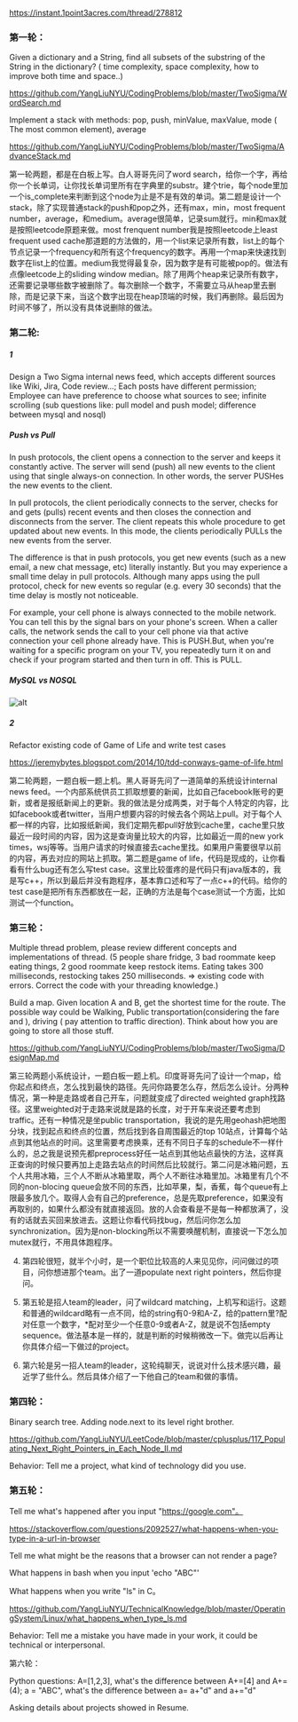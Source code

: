 https://instant.1point3acres.com/thread/278812

### 第一轮：

Given a dictionary and a String, find all subsets of the substring of the String in the dictionary? ( time complexity, space complexity, how to improve both time and space..)

https://github.com/YangLiuNYU/CodingProblems/blob/master/TwoSigma/WordSearch.md

Implement a stack with methods: pop, push, minValue, maxValue, mode ( The most common element), average

https://github.com/YangLiuNYU/CodingProblems/blob/master/TwoSigma/AdvanceStack.md

第一轮两题，都是在白板上写。白人哥哥先问了word search，给你一个字，再给你一个长单词，让你找长单词里所有在字典里的substr。建个trie，每个node里加一个is_complete来判断到这个node为止是不是有效的单词。第二题是设计一个stack，除了实现普通stack的push和pop之外，还有max，min，most frequent number，average，和medium。average很简单，记录sum就行。min和max就是按照leetcode原题来做。most frenquent number我是按照leetcode上least frequent used cache那道题的方法做的，用一个list来记录所有数，list上的每个节点记录一个frequency和所有这个frequency的数字。再用一个map来快速找到数字在list上的位置。medium我觉得最复杂，因为数字是有可能被pop的。做法有点像leetcode上的sliding window median。除了用两个heap来记录所有数字，还需要记录哪些数字被删除了。每次删除一个数字，不需要立马从heap里去删除，而是记录下来，当这个数字出现在heap顶端的时候，我们再删除。最后因为时间不够了，所以没有具体说删除的做法。

### 第二轮:

##### 1 

Design a Two Sigma internal news feed, which accepts different sources like Wiki, Jira, Code review...; Each posts have different permission; Employee can have preference to choose what sources to see; infinite scrolling (sub questions like: pull model and push model; difference between mysql and nosql)

##### Push vs Pull
In push protocols, the client opens a connection to the server and keeps it constantly active. The server will send (push) all new events to the client using that single always-on connection. In other words, the server PUSHes the new events to the client.

In pull protocols, the client periodically connects to the server, checks for and gets (pulls) recent events and then closes the connection and disconnects from the server. The client repeats this whole procedure to get updated about new events. In this mode, the clients periodically PULLs the new events from the server.

The difference is that in push protocols, you get new events (such as a new email, a new chat message, etc) literally instantly. But you may experience a small time delay in pull protocols. Although many apps using the pull protocol, check for new events so regular (e.g. every 30 seconds) that the time delay is mostly not noticeable.

For example, your cell phone is always connected to the mobile network. You can tell this by the signal bars on your phone's screen. When a caller calls, the network sends the call to your cell phone via that active connection your cell phone already have. This is PUSH.But, when you're waiting for a specific program on your TV, you repeatedly turn it on and check if your program started and then turn in off. This is PULL.

##### MySQL vs NOSQL

![alt](https://image.slidesharecdn.com/ebaycloudcmsbasedonnosql-141009005813-conversion-gate01/95/ebay-cloud-cms-based-on-nosql-6-638.jpg)

##### 2 

Refactor existing code of Game of Life and write test cases

https://jeremybytes.blogspot.com/2014/10/tdd-conways-game-of-life.html

第二轮两题，一题白板一题上机。黑人哥哥先问了一道简单的系统设计internal news feed。一个内部系统供员工抓取想要的新闻，比如自己facebook账号的更新，或者是报纸新闻上的更新。我的做法是分成两类，对于每个人特定的内容，比如facebook或者twitter，当用户想要内容的时候去各个网站上pull。对于每个人都一样的内容，比如报纸新闻，我们定期先都pull好放到cache里，cache里只放最近一段时间的内容，因为这是查询量比较大的内容，比如最近一周的new york times，wsj等等。当用户请求的时候直接去cache里找。如果用户需要很早以前的内容，再去对应的网站上抓取。第二题是game of life，代码是现成的，让你看看有什么bug还有怎么写test case。这里比较蛋疼的是代码只有java版本的，我是写c++，所以到最后并没有跑程序，基本靠口述和写了一点c++的代码。给你的test case是把所有东西都放在一起，正确的方法是每个case测试一个方面，比如测试一个function。

### 第三轮：

Multiple thread problem, please review different concepts and implementations of thread. (5 people share fridge, 3 bad roommate keep eating things, 2 good roommate keep restock items. Eating takes 300 milliseconds, restocking takes 250 milliseconds. => existing code with errors. Correct the code with your threading knowledge.)

Build a map. Given location A and B, get the shortest time for the route. The possible way could be Walking, Public transportation(considering the fare and ), driving ( pay attention to traffic direction). Think about how you are going to store all those stuff.

https://github.com/YangLiuNYU/CodingProblems/blob/master/TwoSigma/DesignMap.md

第三轮两题小系统设计，一题白板一题上机。印度哥哥先问了设计一个map，给你起点和终点，怎么找到最快的路径。先问你路要怎么存，然后怎么设计。分两种情况，第一种是走路或者自己开车，问题就变成了directed weighted graph找路径。这里weighted对于走路来说就是路的长度，对于开车来说还要考虑到traffic。还有一种情况是坐public transportation，我说的是先用geohash把地图分块，找到起点和终点的位置，然后找到各自周围最近的top 10站点，计算每个站点到其他站点的时间。这里需要考虑换乘，还有不同日子车的schedule不一样什么的，总之我是说预先都preprocess好任一站点到其他站点最快的方法，这样真正查询的时候只要再加上走路去站点的时间然后比较就行。第二问是冰箱问题，五个人共用冰箱，三个人不断从冰箱里取，两个人不断往冰箱里加。冰箱里有几个不同的non-blocing queue会放不同的东西，比如苹果，梨，香蕉，每个queue有上限最多放几个。取得人会有自己的preference，总是先取preference，如果没有再取别的，如果什么都没有就直接返回。放的人会查看是不是每一种都放满了，没有的话就去买回来放进去。这题让你看代码找bug，然后问你怎么加synchronization。因为是non-blocking所以不需要唤醒机制，直接说一下怎么加mutex就行，不用具体跑程序。

4. 第四轮很短，就半个小时，是一个职位比较高的人来见见你，问问做过的项目，问你想进那个team。出了一道populate next right pointers，然后你提问。

5. 第五轮是招人team的leader，问了wildcard matching，上机写和运行。这题和普通的wildcard略有一点不同，给的string有0-9和A-Z，给的pattern里?配对任意一个数字，*配对至少一个任意0-9或者A-Z，就是说不包括empty sequence。做法基本是一样的，就是判断的时候稍微改一下。做完以后再让你具体介绍一下做过的project。

6. 第六轮是另一招人team的leader，这轮纯聊天，说说对什么技术感兴趣，最近学了些什么。然后具体介绍了一下他自己的team和做的事情。

### 第四轮：

Binary search tree. Adding node.next to its level right brother.

https://github.com/YangLiuNYU/LeetCode/blob/master/cplusplus/117_Populating_Next_Right_Pointers_in_Each_Node_II.md

Behavior: Tell me a project, what kind of technology did you use.

### 第五轮：

Tell me what's happened after you input "https://google.com"。

https://stackoverflow.com/questions/2092527/what-happens-when-you-type-in-a-url-in-browser

Tell me what might be the reasons that a browser can not render a page?

What happens in bash when you input 'echo "ABC"'

What happens when you write "ls" in C。

https://github.com/YangLiuNYU/TechnicalKnowledge/blob/master/OperatingSystem/Linux/what_happens_when_type_ls.md

Behavior: Tell me a mistake you have made in your work, it could be technical or interpersonal.

第六轮：

Python questions: A=[1,2,3], what's the difference between A+=[4] and A+=(4); a = "ABC", what's the difference between a= a+"d" and a+="d"

Asking details about projects showed in Resume.
